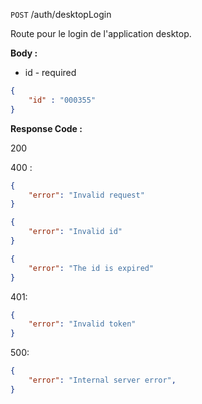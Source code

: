 `POST` /auth/desktopLogin

Route pour le login de l'application desktop.

**Body :** 

- id - required

```json
{
    "id" : "000355"
}
```

**Response Code :** 

200

400 :

```json
{
	"error": "Invalid request"
}
```

```json
{
	"error": "Invalid id"
}
```

```json
{
	"error": "The id is expired"
}
```

401:

```json
{
	"error": "Invalid token"
}
```

500:

```json
{
	"error": "Internal server error",
}
```

</aside>